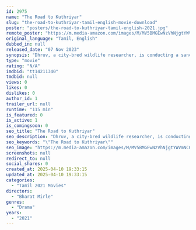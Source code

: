 ```yaml
---
id: 2975
name: "The Road to Kuthriyar"
slug: "the-road-to-kuthriyar-tamil-english-movie-download"
poster: "posters/the-road-to-kuthriyar-tamil-english-2021.jpg"
remote_poster: "https://m.media-amazon.com/images/M/MV5BMGEwNzVhNjgtYWVmNC00ODljLWI0YjktYzA3YTRhMDhlYjI3XkEyXkFqcGdeQXVyNTUzOTI1ODM@._V1_SX300.jpg"
original_language: "Tamil, English"
dubbed_in: null
released_date: "07 Nov 2023"
synopsis: "Dhruv, a city-bred wildlife researcher, is conducting a sanctuary foot survey guided by Dorai, the local tribesman. The unlikely pair form a bond of trust and Dhruv begins to see the community and the forest in a whole new light."
type: "movie"
rating: "N/A"
imdbid: "tt14211340"
tmdbid: null
views: 0
likes: 0
dislikes: 0
author_id: 1
trailer_url: null
runtime: "115 min"
is_featured: 0
is_active: 1
is_comingsoon: 0
seo_title: "The Road to Kuthriyar"
seo_description: "Dhruv, a city-bred wildlife researcher, is conducting a sanctuary foot survey guided by Dorai, the local tribesman. The unlikely pair form a bond of trust and Dhruv begins to see the community and the forest in a whole new light."
seo_keywords: "\"The Road to Kuthriyar\""
seo_image: "https://m.media-amazon.com/images/M/MV5BMGEwNzVhNjgtYWVmNC00ODljLWI0YjktYzA3YTRhMDhlYjI3XkEyXkFqcGdeQXVyNTUzOTI1ODM@._V1_SX300.jpg"
screenshots: null
redirect_to: null
social_shares: 0
created_at: 2025-04-10 19:33:15
updated_at: 2025-04-10 19:33:15
categories:
  - "Tamil 2021 Movies"
directors:
  - "Bharat Mirle"
genres:
  - "Drama"
years:
  - "2021"
---
```

